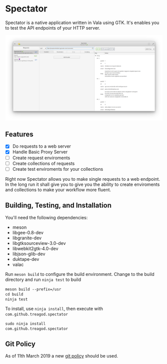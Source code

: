 # Spectator

Spectator is a native application written in Vala using GTK. It's enables you to test the
API endpoints of your HTTP server.

![Screenshot GET JSON](screenshots/Screenshot%20from%202019-03-14%2021.56.17.png)

## Features

- [x] Do requests to a web server
- [x] Handle Basic Proxy Server
- [ ] Create request enviroments
- [ ] Create collections of requests
- [ ] Create test enviroments for your collections

Right now Spectator allows you to make single requests to a web endpoint. In the long run
it shall give you to give you the ability to create enviroments and collections to make
your workflow more fluent.

## Building, Testing, and Installation

You'll need the following dependencies:
* meson
* libgee-0.8-dev
* libgranite-dev
* libgtksourceview-3.0-dev
* libwebkit2gtk-4.0-dev
* libjson-glib-dev
* duktape-dev
* valac

Run `meson build` to configure the build environment. Change to the build directory and run `ninja test` to build

    meson build --prefix=/usr
    cd build
    ninja test

To install, use `ninja install`, then execute with `com.github.treagod.spectator`

    sudo ninja install
    com.github.treagod.spectator

## Git Policy

As of 11th March 2019 a new [git policy](https://nvie.com/posts/a-successful-git-branching-model/) should be used.
